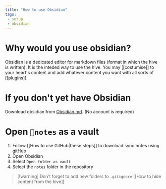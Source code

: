 ```yaml
---
title: "How to use Obsidian"
tags:
 - setup
 - obsidian
---
```


# Why would you use obsidian?
Obsidian is a dedicated editor for markdown files (format in which the hive is written). It is the inteded way to use the hive. You may [[costumise]] to your heart's content and add whatever content you want with all sorts of [[plugins]].

# If you don't yet have Obsidian
Download obsidian from [Obsidian.md](https://obsidian.md/). (No account is required)

# Open `📂notes` as a vault
1. Follow [[How to use GitHub|these steps]] to download sync notes using gitHub
2. Open Obsidian
3. Select `Open folder as vault`
4. Select the `notes` folder in the repository

>[!warning] Don't forget to add new folders to `.gitignore`
>[[How to hide content from the hive]]